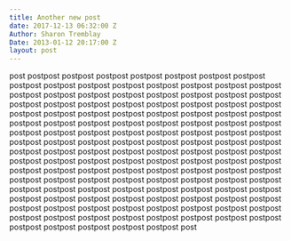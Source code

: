```yaml
---
title: Another new post
date: 2017-12-13 06:32:00 Z
Author: Sharon Tremblay
Date: 2013-01-12 20:17:00 Z
layout: post
---
```


post postpost postpost postpost postpost postpost postpost postpost postpost postpost postpost postpost postpost postpost postpost postpost postpost postpost postpost postpost postpost postpost postpost postpost postpost postpost postpost postpost postpost postpost postpost postpost postpost postpost postpost postpost postpost postpost postpost postpost postpost postpost postpost postpost postpost postpost postpost postpost postpost postpost postpost postpost postpost postpost postpost postpost postpost postpost postpost postpost postpost postpost postpost postpost postpost postpost postpost postpost postpost postpost postpost postpost postpost postpost postpost postpost postpost postpost postpost postpost postpost postpost postpost postpost postpost postpost postpost postpost postpost postpost postpost postpost postpost postpost postpost postpost postpost postpost postpost postpost postpost postpost postpost postpost postpost postpost postpost postpost postpost postpost postpost postpost postpost postpost postpost postpost postpost postpost postpost postpost postpost postpost postpost postpost postpost postpost postpost postpost postpost postpost postpost postpost postpost post